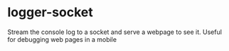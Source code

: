 # logger-socket
Stream the console log to a socket and serve a webpage to see it. Useful for debugging web pages in a mobile
